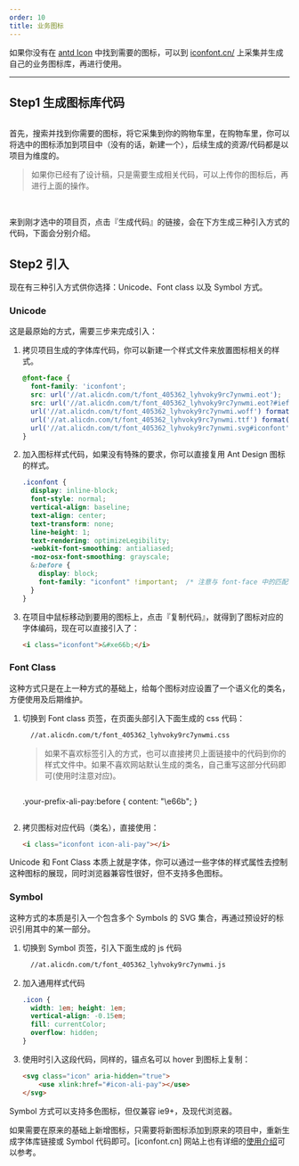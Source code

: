 ```yaml
---
order: 10
title: 业务图标
---
```


如果你没有在 [antd Icon](https://ant.design/components/icon-cn/) 中找到需要的图标，可以到 [iconfont.cn/](http://iconfont.cn/) 上采集并生成自己的业务图标库，再进行使用。

---

## Step1 生成图标库代码

<div class="preview-image-boxes clearfix">
  <img src="https://gw.alipayobjects.com/zos/rmsportal/jJQYzRyqVFBBamUOppXH.png" alt="" />
</div>

首先，搜索并找到你需要的图标，将它采集到你的购物车里，在购物车里，你可以将选中的图标添加到项目中（没有的话，新建一个），后续生成的资源/代码都是以项目为维度的。

> 如果你已经有了设计稿，只是需要生成相关代码，可以上传你的图标后，再进行上面的操作。

<br />

<div class="preview-image-boxes clearfix">
  <img src="https://gw.alipayobjects.com/zos/rmsportal/DbDSgiRukSANKWyhULir.png" alt="" />
</div>

来到刚才选中的项目页，点击『生成代码』的链接，会在下方生成三种引入方式的代码，下面会分别介绍。

## Step2 引入

现在有三种引入方式供你选择：Unicode、Font class 以及 Symbol 方式。

### Unicode

这是最原始的方式，需要三步来完成引入：

1. 拷贝项目生成的字体库代码，你可以新建一个样式文件来放置图标相关的样式。

	```css
	@font-face {
	  font-family: 'iconfont';
	  src: url('//at.alicdn.com/t/font_405362_lyhvoky9rc7ynwmi.eot');
	  src: url('//at.alicdn.com/t/font_405362_lyhvoky9rc7ynwmi.eot?#iefix') format('embedded-opentype'),
	  url('//at.alicdn.com/t/font_405362_lyhvoky9rc7ynwmi.woff') format('woff'),
	  url('//at.alicdn.com/t/font_405362_lyhvoky9rc7ynwmi.ttf') format('truetype'),
	  url('//at.alicdn.com/t/font_405362_lyhvoky9rc7ynwmi.svg#iconfont') format('svg');
	}
	```

2. 加入图标样式代码，如果没有特殊的要求，你可以直接复用 Ant Design 图标的样式。

	```css
	.iconfont {
	  display: inline-block;
	  font-style: normal;
	  vertical-align: baseline;
	  text-align: center;
	  text-transform: none;
	  line-height: 1;
	  text-rendering: optimizeLegibility;
	  -webkit-font-smoothing: antialiased;
	  -moz-osx-font-smoothing: grayscale;
	  &:before {
	    display: block;
	    font-family: "iconfont" !important;  /* 注意与 font-face 中的匹配 */
	  }
	}
	```

3. 在项目中鼠标移动到要用的图标上，点击『复制代码』，就得到了图标对应的字体编码，现在可以直接引入了：

	```html
	<i class="iconfont">&#xe66b;</i>
	```

### Font Class

这种方式只是在上一种方式的基础上，给每个图标对应设置了一个语义化的类名，方便使用及后期维护。

1. 切换到 Font class 页签，在页面头部引入下面生成的 css 代码：

	```html
	  //at.alicdn.com/t/font_405362_lyhvoky9rc7ynwmi.css
	```

	> 如果不喜欢标签引入的方式，也可以直接拷贝上面链接中的代码到你的样式文件中。如果不喜欢网站默认生成的类名，自己重写这部分代码即可(使用时注意对应)。

	> ```css
	.your-prefix-ali-pay:before { content: "\e66b"; }
	```

2. 拷贝图标对应代码（类名），直接使用：

	```html
	<i class="iconfont icon-ali-pay"></i>
	```

Unicode 和 Font Class 本质上就是字体，你可以通过一些字体的样式属性去控制这种图标的展现，同时浏览器兼容性很好，但不支持多色图标。

### Symbol

这种方式的本质是引入一个包含多个 Symbols 的 SVG 集合，再通过预设好的标识引用其中的某一部分。

1. 切换到 Symbol 页签，引入下面生成的 js 代码

	```html
	  //at.alicdn.com/t/font_405362_lyhvoky9rc7ynwmi.js
	```

2. 加入通用样式代码

	```css
	.icon {
	  width: 1em; height: 1em;
	  vertical-align: -0.15em;
	  fill: currentColor;
	  overflow: hidden;
	}
	```

3. 使用时引入这段代码，同样的，锚点名可以 hover 到图标上复制：

	```html
	<svg class="icon" aria-hidden="true">
	    <use xlink:href="#icon-ali-pay"></use>
	</svg>
	```

Symbol 方式可以支持多色图标，但仅兼容 ie9+，及现代浏览器。

如果需要在原来的基础上新增图标，只需要将新图标添加到原来的项目中，重新生成字体库链接或 Symbol 代码即可。[iconfont.cn] 网站上也有详细的[使用介绍](http://iconfont.cn/help/detail?spm=a313x.7781069.1998910419.d8d11a391&helptype=code)可以参考。
